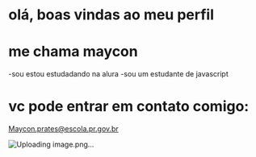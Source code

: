 # olá, boas vindas ao meu perfil
# me chama maycon

-sou estou estudadando na alura
-sou um estudante de javascript
# vc pode entrar em contato comigo:
Maycon.prates@escola.pr.gov.br

![Uploading image.png…]()
